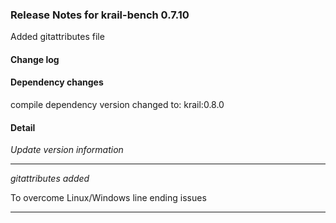 ### Release Notes for krail-bench 0.7.10

Added gitattributes file

#### Change log



#### Dependency changes

   compile dependency version changed to: krail:0.8.0

#### Detail

*Update version information*


---
*gitattributes added*

To overcome Linux/Windows line ending issues


---

